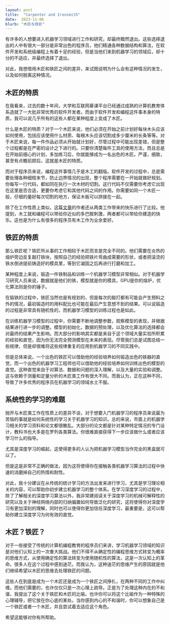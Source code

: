 ```yaml
---
layout: post
title:  "Carpenter and Ironsmith"
date:  2023-11-06
blurb: "木匠与铁匠"
---
```


有许多的人想要进入机器学习领域进行工作和研究，却最终黯然退出。这些选择退出的人中有很大一部分是非常出色的程序员，他们精通各种数据结构和算法，在软件开发和系统级编程上有着十足的经验，但是当他们来到机器学习的领域后，却十分的不适应，并最终选择了退出。

对此，我想借用木匠和铁匠之间的差异，来试图说明为什么会有这种情况的发生，以及如何脱离这种情况。

## 木匠的特质

在我看来，过去的数十年间，大学和互联网慕课平台已经通过成熟的计算机教育体系造就了一大批非常优秀的软件开发者。而由于软件开发和编程这件事本身的特质，我可以说几乎所有的这些人都在某种程度上变成了木匠。

什么是木匠的特质？对于一个木匠来说，他们必须在开始之前计划好每块木头应该如何使用，包括应该使用什么材质、每根木头应该切割成多少厘米的长条等等。对于木匠来说，每一件作品必须从开始就计划好，尽管过程中可能出现差错，但是整个过程都是在严密的设计之下进行的。只要你清楚每件工具的使用方法，而且总是在开始前细心的计划，多加练习后，你就能够成为一名出色的木匠。严谨，细致，甚至有点瞻前顾后，这就是木匠的特质。

而对于程序员来说，编程这件事情几乎是木工的翻版。软件开发的过程中，总是需要处理各种细枝末节，防止边界情况的出现，整个程序需要在一开始就做好规划。你每写一行代码，都如同在执行一次木材的切割。这行代码不仅需要你考虑它出现在这里是否合适，更要你考虑它和其他代码之间的作用。你需要如同一个木匠一般，仔细的量好每次切割的地方，保证木板可以拼接在一起。

除了在工作性质上类似，这篇[文章](https://www.zainrizvi.io/blog/why-software-engineers-like-woodworking/)的作者还从两类工作带来的快乐进行了比较。他提到，木工就和编程可以带给你近似的多巴胺刺激，两者都可以带给你建造的快乐。这也是为什么有很多的程序员有木工作为业余爱好。

## 铁匠的特质

那么铁匠呢？铁匠所从事的工作相较于木匠而言是完全不同的。他们需要在炎热的熔炉旁边反复敲打铁块，按照自己的经验把铁片弯曲成需要的形状，或者把滚烫的铁水倒进提前铸造好的模具里，等到它凝固之后再进行打磨和加工。

某种程度上来说，锻造一件铁制品和训练一个机器学习模型非常相似。对于机器学习研究人员来说，数据就是他们的铁，模型就是你的模具，GPU是你的熔炉，优化算法则是你的锤子。

在锻铁的过程中，铁匠当然也是有规划的，但是每次的敲打都有可能会产生预料之外的情况，最初锻造时的用料配比也可能在最后产生意想不到的结果。可以说锻造的过程是非常具有随机性的，而机器学习模型的训练过程也是如此。

在训练机器学习模型的过程中，你需要不断地调整参数，观察模型的表现，并根据结果进行进一步的调整。模型的初始化，数据的预处理，以及优化算法的选择都会对最终的结果产生影响。而大部分的影响其实都是来自于这个领域大量实验所积累的经验和直觉，因为你无法完全预测模型在未来的表现。尽管我们总是试图总结一些规律，但是却很难将这些规律重复的应用到机器学习的不同实践中。

但是总体来说，一个出色的铁匠可以借助他的经验培养如何锻造出色的铁器的直觉，而一个出色的机器学习工程师也可以借助他的经验培养如何训练出色的模型的直觉。这种直觉来自于对算法、数据和问题的深入理解，以及大量的实验和调整。这与依赖于测量和定量分析的木匠类工作有很大不同。而我认为，正在这种不同，导致了许多优秀的程序员在机器学习的领域水土不服。

## 系统性的学习的难题

抛开与木匠类工作在性质上的差异不谈，对于想要入门机器学习的程序员来说最为苦恼的事就是如何系统性的学习关于机器学习的知识。总的来说，市面上的机器学习相关的学习资料和论文都很散乱。大部分的论文都是针对某种特定情况的专门设计，教科书也大多是在罗列各类算法。你很难直接获得下一步应该做什么或者应该学习什么的指导。

尤其是深度学习的崛起，这使得更多的人认为把机器学习模型当作完全的黑盒就可以了。

但是这是非常不正确的做法，因为这将使得你在接触各类机器学习算法的过程中快速的消磨掉自己的热情和耐性。

对此，我十分建议在从传统的统计学习的方法出发来进行学习，尤其是学习理论相关的内容，可以帮助你初步建立机器学习的整个体系。在学习深度学习的过程中，除了了解相关的深度学习算法以外，我非常建阅读关于深度学习的机械可解释性的研究以及关于神经网络内部的归纳偏置如何导致泛化的研究，这将使得你对深度学习有更加深刻的理解，同时也可以使得你更加信任深度学习，最重要是，这可以帮助你建立深度学习为何有效的直觉。

## 木匠？铁匠？

对于一些接受了传统的计算机编程教育的程序员们来讲，学习机器学习领域的知识是对他们认知上的一次重大挑战。他们不得不从确定性的编程思维方式转变为概率的思维方式，从使用确定性的算法转变为使用随机性的算法，这是一次认知上的革命。很多人在这个过程中感到迷茫。而我认为，这种迷茫的思维产生的原因就是他们继续希望以木匠的思维去处理铁匠的问题。

这些人在到底是成为一个木匠还是成为一个铁匠之间挣扎，在两种不同的工作中纠缠。而他们需要的，也许仅仅只是一次心理上疏导。正是为了处理这种内在的不和谐，我提出了这个关于铁匠和木匠的比喻。也许你可以将这个比喻作为一种特殊的心理辅导，把它放在你心底的某处。当你感到内心的不和谐时，你可以想象自己是一个铁匠或者一个木匠，并且尝试着去适应这个角色。

希望这能够对你有所帮助。



